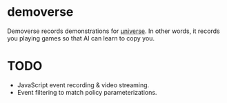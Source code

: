# demoverse

Demoverse records demonstrations for [µniverse](https://github.com/unixpickle/muniverse). In other words, it records you playing games so that AI can learn to copy you.

# TODO

 * JavaScript event recording & video streaming.
 * Event filtering to match policy parameterizations.

